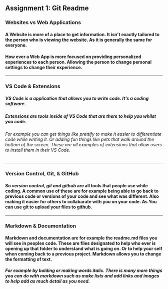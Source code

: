 ## Assignment 1: Git Readme

### Websites vs Web Applications

#### A **Website** is more of a place to get information. It isn't exactly tailored to the person who is viewing the website. As it is generally the same for everyone.

#### How ever a **Web** **App** is more focused on providing personalized experiences to each person. Allowing the person to change personal settings to change their experience.
---
### VS Code & Extensions

##### **VS Code** is a application that allows you to write code. It's a coding software.

##### **Extensions** are tools inside of VS Code that are there to help you whilst you code. 

###### For example you can get things like prettify to make it easier to differentiate code while writing it. Or adding fun things like pets that walk around the bottom of the screen. These are all examples of extensions that allow users to install them in their VS Code.
---
### Version Control, Git, & GitHub

#### So *version control, git and github* are all tools that people use while coding. A common use of these are for example being able to go back to previous code or versions of your code and see what was different. Also making it easier for others to collabarate with you on your code. As You can use git to upload your files to github.
---
### Markdown & Documentation

#### Markdown and documentation are for example the readme.md files you will see in peoples code. These are files designated to help who ever is opening up that folder to understand what is going on. Or to help your self when coming back to a previous project. Markdown allows you to change the formatting of text.
 
 ##### For example by **bolding**  or making words _italic_. There is many more things you can do with markdown such as make lists and add links and images to help add as much detail as you need.
